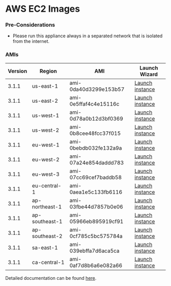 AWS EC2 Images
==============

### Pre-Considerations

  * Please run this appliance always in a separated network that is isolated from the internet.

### AMIs

| Version   | Region         | AMI                   | Launch Wizard                                                                                                                      |
| --------- | --------       | -----                 | -------------                                                                                                                      |
| 3.1.1     | us-east-1      | ami-0da40d3299e153b57 | [Launch instance](https://console.aws.amazon.com/ec2/v2/home?region=us-east-1#LaunchInstanceWizard:ami=ami-0da40d3299e153b57)      |
| 3.1.1     | us-east-2      | ami-0e5ffaf4c4e15116c | [Launch instance](https://console.aws.amazon.com/ec2/v2/home?region=us-east-2#LaunchInstanceWizard:ami=ami-0e5ffaf4c4e15116c)      |
| 3.1.1     | us-west-1      | ami-0d78a0b12d3bf0369 | [Launch instance](https://console.aws.amazon.com/ec2/v2/home?region=us-west-1#LaunchInstanceWizard:ami=ami-0d78a0b12d3bf0369)      |
| 3.1.1     | us-west-2      | ami-0b8cee48fcc37f015 | [Launch instance](https://console.aws.amazon.com/ec2/v2/home?region=us-west-2#LaunchInstanceWizard:ami=ami-0b8cee48fcc37f015)      |
| 3.1.1     | eu-west-1      | ami-0bebdb032fe132a9a | [Launch instance](https://console.aws.amazon.com/ec2/v2/home?region=eu-west-1#LaunchInstanceWizard:ami=ami-0bebdb032fe132a9a)      |
| 3.1.1     | eu-west-2      | ami-07a24e854daddd783 | [Launch instance](https://console.aws.amazon.com/ec2/v2/home?region=eu-west-2#LaunchInstanceWizard:ami=ami-07a24e854daddd783)      |
| 3.1.1     | eu-west-3      | ami-07cc69cef7baddb58 | [Launch instance](https://console.aws.amazon.com/ec2/v2/home?region=eu-west-3#LaunchInstanceWizard:ami=ami-07cc69cef7baddb58)      |
| 3.1.1     | eu-central-1   | ami-0aea1e5c133fb6116 | [Launch instance](https://console.aws.amazon.com/ec2/v2/home?region=eu-central-1#LaunchInstanceWizard:ami=ami-0aea1e5c133fb6116)   |
| 3.1.1     | ap-northeast-1 | ami-03fbe44d7857b0e06 | [Launch instance](https://console.aws.amazon.com/ec2/v2/home?region=ap-northeast-1#LaunchInstanceWizard:ami=ami-03fbe44d7857b0e06) |
| 3.1.1     | ap-southeast-1 | ami-05966eb895919cf91 | [Launch instance](https://console.aws.amazon.com/ec2/v2/home?region=ap-southeast-1#LaunchInstanceWizard:ami=ami-05966eb895919cf91) |
| 3.1.1     | ap-southeast-2 | ami-0cf785c5bc575784a | [Launch instance](https://console.aws.amazon.com/ec2/v2/home?region=ap-southeast-2#LaunchInstanceWizard:ami=ami-0cf785c5bc575784a) |
| 3.1.1     | sa-east-1      | ami-039ebffa7d6aca5ca | [Launch instance](https://console.aws.amazon.com/ec2/v2/home?region=sa-east-1#LaunchInstanceWizard:ami=ami-039ebffa7d6aca5ca)      |
| 3.1.1     | ca-central-1   | ami-0af7d8b6a6e082a66 | [Launch instance](https://console.aws.amazon.com/ec2/v2/home?region=ca-central-1#LaunchInstanceWizard:ami=ami-0af7d8b6a6e082a66)   |

Detailed documentation can be found [here](http://docs.graylog.org/en/3.1/pages/installation/aws.html).

